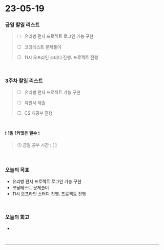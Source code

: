 # 23-05-19
### 금일 할일 리스트
> - [ ]  유리병 편지 프로젝트 로그인 기능 구현
>
> - [ ]  코딩테스트 문제풀이
>
> - [ ]  11시 오프라인 스터디 진행. 프로젝트 진행


<br/>

### 3주차 할일 리스트  
> - [ ]  유리병 편지 프로젝트 기능 구현
>
> - [ ]  지원서 제출
>
> - [ ]  CS 재공부 진행

<br/>

❗ **1일 1커밋은 필수** ❗
> 🕒 금일 공부 시간 : [ ]
  
<br/>

### 오늘의 목표
- 유리병 편지 프로젝트 로그인 기능 구현
- 코딩테스트 문제풀이
- 11시 오프라인 스터디 진행. 프로젝트 진행

<br>

### 오늘의 회고
- 

<br/>

------------  
